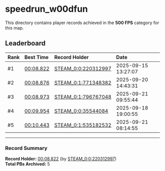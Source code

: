 # speedrun_w00dfun

This directory contains player records achieved in the **500 FPS** category for this map.

## Leaderboard

| Rank | Best Time | Record Holder | Date                |
| :--- | :-------- | :------------ | :------------------ |
| #1   | [00:08.822](./00008822_STEAM_0_0_220312997_20250915-132707.zip) | [STEAM_0:0:220312997](https://speedrun16.com/profile/STEAM_0:0:220312997)   | 2025-09-15 13:27:07 |
| #2   | [00:08.876](./00008876_STEAM_0_1_771348382_20250920-144331.zip) | [STEAM_0:1:771348382](https://speedrun16.com/profile/STEAM_0:1:771348382)   | 2025-09-20 14:43:31 |
| #3   | [00:08.973](./00008973_STEAM_0_1_796767048_20250921-095544.zip) | [STEAM_0:1:796767048](https://speedrun16.com/profile/STEAM_0:1:796767048)   | 2025-09-21 09:55:44 |
| #4   | [00:09.954](./00009954_STEAM_0_0_35544084_20250918-190055.zip) | [STEAM_0:0:35544084](https://speedrun16.com/profile/STEAM_0:0:35544084)   | 2025-09-18 19:00:55 |
| #5   | [00:10.443](./00010443_STEAM_0_1_535182532_20250921-081455.zip) | [STEAM_0:1:535182532](https://speedrun16.com/profile/STEAM_0:1:535182532)   | 2025-09-21 08:14:55 |

---

### Record Summary
**Record Holder:** [00:08.822](./00008822_STEAM_0_0_220312997_20250915-132707.zip) (by [STEAM_0:0:220312997](https://speedrun16.com/profile/STEAM_0:0:220312997))  
**Total PBs Archived:** 5